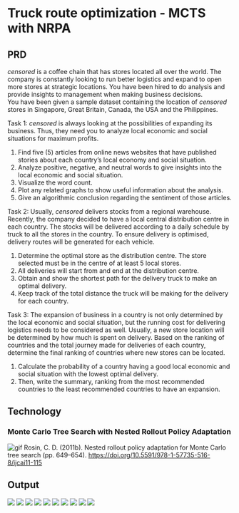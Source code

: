 # Truck route optimization - MCTS with NRPA

## PRD

*censored* is a coffee chain that has stores located all over the world. The company is constantly looking to run better logistics and expand to open more stores at strategic locations. You have been hired to do analysis and provide insights to management when making business decisions.  
You have been given a sample dataset containing the location of *censored* stores in Singapore, Great Britain, Canada, the USA and the Philippines.

Task 1: *censored* is always looking at the possibilities of expanding its business. Thus, they need you to analyze local economic and social situations for maximum profits. 
1.	Find five (5) articles from online news websites that have published stories about each country’s local economy and social situation.
2.	Analyze positive, negative, and neutral words to give insights into the local economic and social situation.
3.	Visualize the word count.
4.	Plot any related graphs to show useful information about the analysis.
5.	Give an algorithmic conclusion regarding the sentiment of those articles.


Task 2: Usually, *censored* delivers stocks from a regional warehouse. Recently, the company decided to have a local central distribution centre in each country. The stocks will be delivered according to a daily schedule by truck to all the stores in the country. To ensure delivery is optimised, delivery routes will be generated for each vehicle. 
1.	Determine the optimal store as the distribution centre. The store selected must be in the centre of at least 5 local stores. 
2.	All deliveries will start from and end at the distribution centre.
3.	Obtain and show the shortest path for the delivery truck to make an optimal delivery.
4.	Keep track of the total distance the truck will be making for the delivery for each country.


Task 3: The expansion of business in a country is not only determined by the local economic and social situation, but the running cost for delivering logistics needs to be considered as well. Usually, a new store location will be determined by how much is spent on delivery. Based on the ranking of countries and the total journey made for deliveries of each country, determine the final ranking of countries where new stores can be located.
1. Calculate the probability of a country having a good local economic and social situation with the lowest optimal delivery.
2. Then, write the summary, ranking from the most recommended countries to the least recommended countries to have an expansion.


## Technology

### Monte Carlo Tree Search with Nested Rollout Policy Adaptation
![gif](./static/NRPA.gif)
Rosin, C. D. (2011b). Nested rollout policy adaptation for Monte Carlo tree search (pp. 649–654). https://doi.org/10.5591/978-1-57735-516-8/ijcai11-115

## Output

![](./static/img75.jpg)
![](./static/img76.jpg)
![](./static/img79.jpg)
![](./static/img80.jpg)
![](./static/img104.jpg)
![](./static/img89.jpg)
![](./static/img92.jpg)
![](./static/img95.jpg)
![](./static/img98.jpg)
![](./static/img101.jpg)




